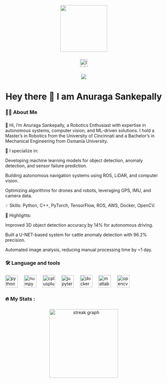 <div align="center">
  <img height="150" src="https://user-images.githubusercontent.com/74038190/212750996-938b257b-266c-45a7-9af7-655341c0f58b.gif"  />
</div>

###

<div align="center">
  <img src="https://img.shields.io/static/v1?message=LinkedIn&logo=linkedin&label=&color=0077B5&logoColor=white&labelColor=&style=for-the-badge" height="25" alt="linkedin logo"  />
</div>

###

<div align="center">
  <img src="https://visitor-badge.laobi.icu/badge?page_id=ladyraga.ladyraga&"  />
</div>

###

<h1 align="center">Hey there 👋 I am Anuraga Sankepally</h1>

###

<h3 align="left">👩‍💻  About Me</h3>

###

<p align="left">
👋 Hi, I’m Anuraga Sankepally, a Robotics Enthusiast with expertise in autonomous systems, computer vision, and ML-driven solutions. I hold a Master’s in Robotics from the University of Cincinnati and a Bachelor’s in Mechanical Engineering from Osmania University.

🔭 I specialize in:

Developing machine learning models for object detection, anomaly detection, and sensor failure prediction.

Building autonomous navigation systems using ROS, LiDAR, and computer vision.

Optimizing algorithms for drones and robots, leveraging GPS, IMU, and camera data.

💡 Skills: Python, C++, PyTorch, TensorFlow, ROS, AWS, Docker, OpenCV.

🚀 Highlights:

Improved 3D object detection accuracy by 14% for autonomous driving.

Built a U-NET-based system for cattle anomaly detection with 96.2% precision.

Automated image analysis, reducing manual processing time by ~1 day.</p>

###

<h3 align="left">🛠 Language and tools</h3>

###

<div align="left">
  <img src="https://cdn.jsdelivr.net/gh/devicons/devicon/icons/python/python-original.svg" height="40" alt="python logo"  />
  <img width="12" />
  <img src="https://cdn.jsdelivr.net/gh/devicons/devicon/icons/numpy/numpy-original.svg" height="40" alt="numpy logo"  />
  <img width="12" />
  <img src="https://cdn.jsdelivr.net/gh/devicons/devicon/icons/cplusplus/cplusplus-original.svg" height="40" alt="cplusplus logo"  />
  <img width="12" />
  <img src="https://cdn.jsdelivr.net/gh/devicons/devicon/icons/jupyter/jupyter-original.svg" height="40" alt="jupyter logo"  />
  <img width="12" />
  <img src="https://cdn.jsdelivr.net/gh/devicons/devicon/icons/docker/docker-plain-wordmark.svg" height="40" alt="docker logo"  />
  <img width="12" />
  <img src="https://cdn.jsdelivr.net/gh/devicons/devicon/icons/matlab/matlab-original.svg" height="40" alt="matlab logo"  />
  <img width="12" />
  <img src="https://cdn.jsdelivr.net/gh/devicons/devicon/icons/opencv/opencv-original.svg" height="40" alt="opencv logo"  />
</div>

###

<h3 align="left">🔥   My Stats :</h3>

###

<div align="center">
  <img src="https://streak-stats.demolab.com?user=ladyraga&locale=en&mode=daily&theme=dark&hide_border=false&border_radius=5&order=3" height="220" alt="streak graph"  />
</div>

###
